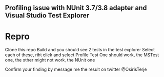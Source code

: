 ## Profiling issue with NUnit 3.7/3.8 adapter and Visual Studio Test Explorer

# Repro

Clone this repo
Build and you should see 2 tests in the test explorer
Select each of these, riht click and select Profile Test
One should work, the MSTest one, the other might not work, the NUnit one

Confirm your finding by message me the result on twitter  @OsirisTerje

